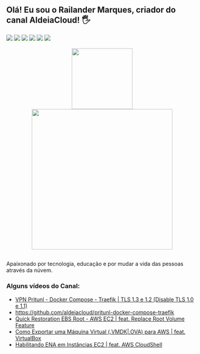 ## Olá! Eu sou o Railander Marques, criador do canal AldeiaCloud! 🖐️

<div> 
  <a href="https://aldeiacloud.com.br" target="_blank"><img src="https://img.shields.io/website?label=aldeiacloud.com.br&style=for-the-badge&url=https://aldeiacloud.com.br" target="_blank"></a>
  <a href="https://www.youtube.com/aldeiacloud" target="_blank"><img src="https://img.shields.io/badge/YouTube-FF0000?style=for-the-badge&logo=youtube&logoColor=white" target="_blank"></a>
  <a href="https://instagram.com/aldeiacloud" target="_blank"><img src="https://img.shields.io/badge/-Instagram-%23E4405F?style=for-the-badge&logo=instagram&logoColor=white" target="_blank"></a>
 	<a href="https://www.twitch.tv/railandermarques" target="_blank"><img src="https://img.shields.io/badge/Twitch-9146FF?style=for-the-badge&logo=twitch&logoColor=white" target="_blank"></a>
  <a href = "mailto:contato@aldeiacloud.com.br"><img src="https://img.shields.io/badge/-Gmail-%23333?style=for-the-badge&logo=gmail&logoColor=white" target="_blank"></a>
  <a href="https://www.linkedin.com/in/railandermarques" target="_blank"><img src="https://img.shields.io/badge/-LinkedIn-%230077B5?style=for-the-badge&logo=linkedin&logoColor=white" target="_blank"></a> 
</div>

<br>

<div align="center">
  <img height="160em" src="https://github-readme-stats.vercel.app/api?username=aldeiacloud&show_icons=true&theme=dracula&include_all_commits=true&count_private=true"/>
  <img width="370em" src="https://github-readme-stats.vercel.app/api/top-langs/?username=aldeiacloud&layout=compact&langs_count=7&theme=dracula"/>
</div>

##
Apaixonado por tecnologia, educação e por mudar a vida das pessoas através da núvem.
### Alguns vídeos do Canal:
- [VPN Pritunl - Docker Compose - Traefik | TLS 1.3 e 1.2 (Disable TLS 1.0 e 1.1)](https://www.youtube.com/watch?v=JTKHFjijb9Y)<br/>
 - https://github.com/aldeiacloud/pritunl-docker-compose-traefik
- [Quick Restoration EBS Root - AWS EC2 | feat. Replace Root Volume Feature](https://www.youtube.com/watch?v=QRifddGHzEs)<br/>
- [Como Exportar uma Máquina Virtual (.VMDK|.OVA) para AWS | feat. VirtualBox](https://www.youtube.com/watch?v=tozPf9qeenU)<br/>
- [Habilitando ENA em Instâncias EC2 | feat. AWS CloudShell](https://www.youtube.com/watch?v=CK9_Ob4CnL8)<br/>
